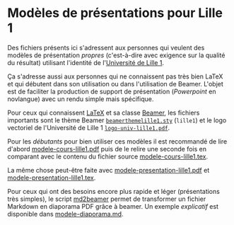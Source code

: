 # Modèles de présentations pour Lille 1

Des fichiers présents ici s'adressent aux personnes qui veulent des modèles de
présentation *propres* (c'est-à-dire avec exigence sur la qualité du résultat)
utilisant l'identité de l'[Université de Lille 1](http://www.univ-lille1.fr).

Ça s'adresse aussi aux personnes qui ne connaissent pas très bien LaTeX et qui
débutent dans son utilisation ou dans l'utilisation de Beamer. L'objet est de
faciliter la production de support de présentation (*Powerpoint* en novlangue)
avec un rendu simple mais spécifique.

Pour ceux qui connaissent [LaTeX](http://www.latex-project.org) et sa classe
[Beamer](https://github.com/josephwright/beamer), les fichiers importants sont
le thème Beamer [`beamerthemelille1.sty`](etc/beamerthemelille1.sty)
(`lille1`) et le logo vectoriel de l'Université de Lille 1
[`logo-univ-lille1.pdf`](img/logo-univ-lille1.pdf).

Pour les *débutants* pour bien utiliser ces modèles il est recommandé de lire
d'abord [modele-cours-lille1.pdf](modele-cours-lille1.pdf) puis de le relire
une seconde fois en comparant avec le contenu du fichier source
[modele-cours-lille1.tex](modele-cours-lille1.tex).

La même chose peut-être faite avec
[modele-presentation-lille1.pdf](modele-presentation-lille1.pdf) et
[modele-presentation-lille1.tex](modele-presentation-lille1.tex).

Pour ceux qui ont des besoins encore plus rapide et léger (présentations très
simples), le script [md2beamer](bin/md2beamer) permet de transformer un
fichier Markdown en diaporama PDF grâce à beamer. Un exemple *explicatif* est
disponible dans [modele-diaporama.md](modele-diaporama.md).
